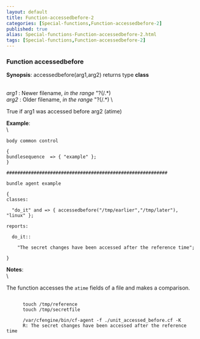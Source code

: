 ```yaml
---
layout: default
title: Function-accessedbefore-2
categories: [Special-functions,Function-accessedbefore-2]
published: true
alias: Special-functions-Function-accessedbefore-2.html
tags: [Special-functions,Function-accessedbefore-2]
---
```


### Function accessedbefore

**Synopsis**: accessedbefore(arg1,arg2) returns type **class**

\
 *arg1* : Newer filename, *in the range* "?(/.\*) \
 *arg2* : Older filename, *in the range* "?(/.\*) \

True if arg1 was accessed before arg2 (atime)

**Example**:\
 \

~~~~ {.verbatim}
body common control

{
bundlesequence  => { "example" };
}

###########################################################

bundle agent example

{     
classes:

  "do_it" and => { accessedbefore("/tmp/earlier","/tmp/later"), "linux" }; 

reports:

  do_it::

    "The secret changes have been accessed after the reference time";

}
~~~~

**Notes**:\
 \

The function accesses the `atime` fields of a file and makes a
comparison.

~~~~ {.smallexample}
     
      touch /tmp/reference
      touch /tmp/secretfile
     
      /var/cfengine/bin/cf-agent -f ./unit_accessed_before.cf -K
      R: The secret changes have been accessed after the reference time
     
~~~~
